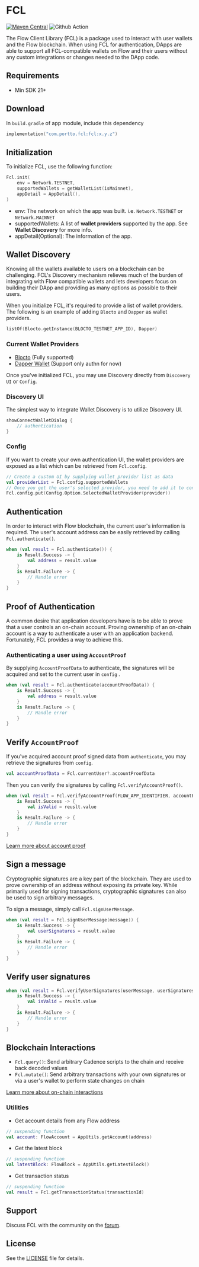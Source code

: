 # FCL

[![Maven Central](https://maven-badges.herokuapp.com/maven-central/com.portto.fcl/fcl/badge.svg?style=flat)](https://maven-badges.herokuapp.com/maven-central/com.portto.fcl/fcl)
![Github Action](https://github.com/portto/fcl-android/actions/workflows/ci.yml/badge.svg)

The Flow Client Library (FCL) is a package used to interact with user wallets and the Flow
blockchain. When using FCL for authentication, DApps are able to support all FCL-compatible wallets
on Flow and their users without any custom integrations or changes needed to the DApp code.

Requirements
-------
- Min SDK 21+

Download
-------
In `build.gradle` of app module, include this dependency

```kotlin
implementation("com.portto.fcl:fcl:x.y.z")
```

Initialization
-------
To initialize FCL, use the following function:

```kotlin
Fcl.init(
    env = Network.TESTNET,
    supportedWallets = getWalletList(isMainnet),
    appDetail = AppDetail(),
)
```

- env: The network on which the app was built. i.e. `Network.TESTNET` or `Network.MAINNET`
- supportedWallets: A list of **wallet providers** supported by the app. See **Wallet Discovery**
  for more info.
- appDetail(Optional): The information of the app.

Wallet Discovery
-------
Knowing all the wallets available to users on a blockchain can be challenging. FCL's Discovery
mechanism relieves much of the burden of integrating with Flow compatible wallets and lets
developers focus on building their DApp and providing as many options as possible to their users.

When you initialize FCL, it's required to provide a list of wallet providers. The following is an
example of adding `Blocto` and `Dapper` as wallet providers.

```kotlin
listOf(Blocto.getInstance(BLOCTO_TESTNET_APP_ID), Dapper)
```

### Current Wallet Providers

- [Blocto][1] (Fully supported)
- [Dapper Wallet][2] (Support only authn for now)

Once you've initialized FCL, you may use Discovery directly from `Discovery UI` or `Config`.

### Discovery UI

The simplest way to integrate Wallet Discovery is to utilize Discovery UI.

```kotlin
showConnectWalletDialog {
    // authentication
}
```

### Config

If you want to create your own authentication UI, the wallet providers are exposed as a list which
can be retrieved from
`Fcl.config`.

```kotlin
// Create a custom UI by supplying wallet provider list as data
val providerList = Fcl.config.supportedWallets
// Once you get the user's selected provider, you need to add it to config
Fcl.config.put(Config.Option.SelectedWalletProvider(provider))
```

Authentication
-------
In order to interact with Flow blockchain, the current user's information is required. The user's
account address can be easily retrieved by calling `Fcl.authenticate()`.

```kotlin
when (val result = Fcl.authenticate()) {
    is Result.Success -> {
        val address = result.value
    }
    is Result.Failure -> {
        // Handle error
    }
}
```

Proof of Authentication
-------
A common desire that application developers have is to be able to prove that a user controls an
on-chain account. Proving ownership of an on-chain account is a way to authenticate a user with an
application backend. Fortunately, FCL provides a way to achieve this.

### Authenticating a user using `AccountProof`

By supplying `AccountProofData` to authenticate, the signatures will be acquired and set to the
current user in `config`
.

```kotlin
when (val result = Fcl.authenticate(accountProofData)) {
    is Result.Success -> {
        val address = result.value
    }
    is Result.Failure -> {
        // Handle error
    }
}


```

Verify `AccountProof`
-------
If you've acquired account proof signed data from `authenticate`, you may retrieve the signatures
from `config`.

```kotlin
val accountProofData = Fcl.currentUser?.accountProofData
```

Then you can verify the signatures by calling `Fcl.verifyAccountProof()`.

```kotlin
when (val result = Fcl.verifyAccountProof(FLOW_APP_IDENTIFIER, accountProofData)) {
    is Result.Success -> {
        val isValid = reuslt.value
    }
    is Result.Failure -> {
        // Handle error
    }
}
```

[Learn more about account proof][3]

Sign a message
-------
Cryptographic signatures are a key part of the blockchain. They are used to prove ownership of an
address without exposing its private key. While primarily used for signing transactions,
cryptographic signatures can also be used to sign arbitrary messages.

To sign a message, simply call `Fcl.signUserMessage`.

```kotlin
when (val result = Fcl.signUserMessage(message)) {
    is Result.Success -> {
        val userSignatures = result.value
    }
    is Result.Failure -> {
        // Handle error
    }
}
```

Verify user signatures
-------
```kotlin
when (val result = Fcl.verifyUserSignatures(userMessage, userSignatures)) {
    is Result.Success -> {
        val isValid = reuslt.value
    }
    is Result.Failure -> {
        // Handle error 
    }
}
```

Blockchain Interactions
-------
- `Fcl.query()`: Send arbitrary Cadence scripts to the chain and receive back decoded values
- `Fcl.mutate()`: Send arbitrary transactions with your own signatures or via a user's wallet to
  perform state changes on chain

[Learn more about on-chain interactions][4]

### Utilities
- Get account details from any Flow address
```kotlin
// suspending function
val account: FlowAccount = AppUtils.getAccount(address)
```
- Get the latest block
```kotlin
// suspending function
val latestBlock: FlowBlock = AppUtils.getLatestBlock()
```
- Get transaction status
```kotlin
// suspending function
val result = Fcl.getTransactionStatus(transactionId)
```


Support
-------
Discuss FCL with the community on the [forum][5].

License
-------
See the [LICENSE][6] file for details.
    
[1]: https://portto.com
[2]: https://www.meetdapper.com
[3]: https://developers.flow.com/tools/fcl-js/reference/proving-authentication#authenticating-a-user-using-account-proof
[4]: https://docs.onflow.org/fcl/reference/api/#on-chain-interactions
[5]: https://forum.onflow.org/c/developer-tools/flow-fcl/22
[6]: https://github.com/portto/fcl-android/blob/main/LICENSE
